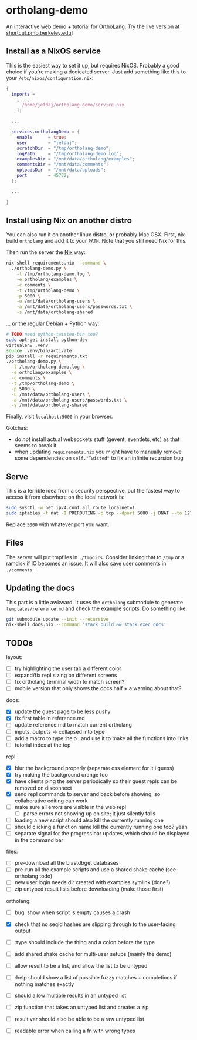 ortholang-demo
==============

An interactive web demo + tutorial for [OrthoLang][1].
Try the live version at [shortcut.pmb.berkeley.edu](https://shortcut.pmb.berkeley.edu)!

Install as a NixOS service
--------------------------

This is the easiest way to set it up, but requires NixOS.
Probably a good choice if you're making a dedicated server.
Just add something like this to your `/etc/nixos/configuration.nix`:

```.nix
{
  imports =
    [ ...
      /home/jefdaj/ortholang-demo/service.nix
    ];

  ...

  services.ortholangDemo = {
    enable      = true;
    user        = "jefdaj";
    scratchDir  = "/tmp/ortholang-demo";
    logPath     = "/tmp/ortholang-demo.log";
    examplesDir = "/mnt/data/ortholang/examples";
    commentsDir = "/mnt/data/comments";
    uploadsDir  = "/mnt/data/uploads";
    port        = 45772;
  };

  ...

}
```

Install using Nix on another distro
-----------------------------------

You can also run it on another linux distro, or probably Mac OSX.
First, nix-build `ortholang` and add it to your `PATH`.
Note that you still need Nix for this.

Then run the server the [Nix][2] way:

```.bash
nix-shell requirements.nix --command \
  ./ortholang-demo.py \
    -l /tmp/ortholang-demo.log \
    -e ortholang/examples \
    -c comments \
    -t /tmp/ortholang-demo \
    -p 5000 \
    -u /mnt/data/ortholang-users \
    -a /mnt/data/ortholang-users/passwords.txt \
    -s /mnt/data/ortholang-shared
```

... or the regular Debian + Python way:

```.bash
# TODO need python-twisted-bin too?
sudo apt-get install python-dev
virtualenv .venv
source .venv/bin/activate
pip install -r requirements.txt
./ortholang-demo.py \
  -l /tmp/ortholang-demo.log \
  -e ortholang/examples \
  -c comments \
  -t /tmp/ortholang-demo \
  -p 5000 \
  -u /mnt/data/ortholang-users \
  -a /mnt/data/ortholang-users/passwords.txt \
  -s /mnt/data/ortholang-shared
```

Finally, visit `localhost:5000` in your browser.

Gotchas:

* do *not* install actual websockets stuff (gevent, eventlets, etc) as that seems to break it
* when updating `requirements.nix` you might have to manually remove
  some dependencies on `self."Twisted"` to fix an infinite recursion bug

Serve
-----

This is a terrible idea from a security perspective,
but the fastest way to access it from elsewhere on the local network is:

```.bash
sudo sysctl -w net.ipv4.conf.all.route_localnet=1
sudo iptables -t nat -I PREROUTING -p tcp --dport 5000 -j DNAT --to 127.0.0.1:80
```

Replace `5000` with whatever port you want.

Files
-----

The server will put tmpfiles in `./tmpdirs`. Consider linking that to `/tmp` or
a ramdisk if IO becomes an issue. It will also save user comments in `./comments`.

Updating the docs
-----------------

This part is a little awkward. It uses the `ortholang` submodule to generate `templates/reference.md`
and check the example scripts. Do something like:

``` .bash
git submodule update --init --recursive
nix-shell docs.nix --command 'stack build && stack exec docs'
```

TODOs
-----

layout:

- [ ] try highlighting the user tab a different color
- [ ] expand/fix repl sizing on different screens
- [ ] fix ortholang terminal width to match screen?
- [ ] mobile version that only shows the docs half + a warning about that?

docs:

- [x] update the guest page to be less pushy
- [x] fix first table in reference.md
- [ ] update reference.md to match current ortholang
- [ ] inputs, outputs -> collapsed into type
- [ ] add a macro to type :help <fnname>, and use it to make all the functions into links
- [ ] tutorial index at the top

repl:

- [x] blur the background properly (separate css element for it i guess)
- [x] try making the background orange too
- [x] have clients ping the server periodically so their guest repls can be removed on disconnect
- [x] send repl commands to server and back before showing, so collaborative editing can work
- [ ] make sure all errors are visible in the web repl
  - [ ] parse errors not showing up on site; it just silently fails
- [ ] loading a new script should also kill the currently running one
- [ ] should clicking a function name kill the currently running one too? yeah
- [ ] separate signal for the progress bar updates, which should be displayed in the command bar

files:

- [ ] pre-download all the blastdbget databases
- [ ] pre-run all the example scripts and use a shared shake cache (see ortholang todo)
- [ ] new user login needs dir created with examples symlink (done?)
- [ ] zip untyped result lists before downloading (make those first)

ortholang:

- [ ] bug: show when script is empty causes a crash
- [x] check that no seqid hashes are slipping through to the user-facing output
- [ ] :type should include the thing and a colon before the type
- [ ] add shared shake cache for multi-user setups (mainly the demo)
- [ ] allow result to be a list, and allow the list to be untyped
- [ ] :help should show a list of possible fuzzy matches + completions if nothing matches exactly
- [ ] should allow multiple results in an untyped list
- [ ] zip function that takes an untyped list and creates a zip
- [ ] result var should also be able to be a raw untyped list
- [ ] readable error when calling a fn with wrong types


[1]: https://github.com/jefdaj/ortholang
[2]: https://nixos.org/nix
